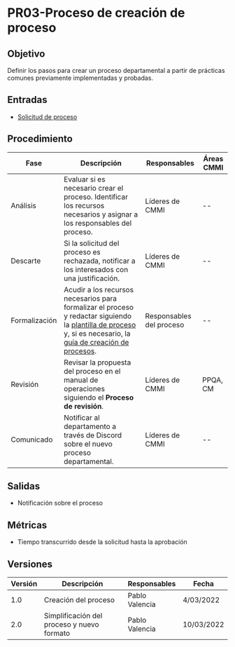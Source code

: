 # PR03-Proceso de creación de proceso

## Objetivo

Definir los pasos para crear un proceso departamental a partir de prácticas
comunes previamente implementadas y probadas.

## Entradas

- [Solicitud de proceso](https://forms.gle/DWKFqRoEY9vjzEb96)

## Procedimiento

| Fase          | Descripción                                                                                                                                                                                                                | Responsables             | Áreas CMMI |
|---------------|----------------------------------------------------------------------------------------------------------------------------------------------------------------------------------------------------------------------------|--------------------------|------------|
| Análisis      | Evaluar si es necesario crear el proceso. Identificar los recursos necesarios y asignar a los responsables del proceso.                                                                                                    | Líderes de CMMI          | --         |
| Descarte      | Si la solicitud del proceso es rechazada, notificar a los interesados con una justificación.                                                                                                                               | Líderes de CMMI          | --         |
| Formalización | Acudir a los recursos necesarios para formalizar el proceso y redactar siguiendo la [plantilla de proceso](../Plantillas/Proceso.md) y, si es necesario, la [guía de creación de procesos](../Guias/CreacionDeProceso.md). | Responsables del proceso | --         |
| Revisión      | Revisar la propuesta del proceso en el manual de operaciones siguiendo el **Proceso de revisión**.                                                                                                                         | Líderes de CMMI          | PPQA, CM   |
| Comunicado    | Notificar al departamento a través de Discord sobre el nuevo proceso departamental.                                                                                                                                        | Líderes de CMMI          | --         |

## Salidas

- Notificación sobre el proceso

## Métricas

- Tiempo transcurrido desde la solicitud hasta la aprobación

## Versiones

| Versión | Descripción                                | Responsables   | Fecha      |
| ------- | ------------------------------------------ | -------------- | ---------- |
| 1.0     | Creación del proceso                       | Pablo Valencia | 4/03/2022  |
| 2.0     | Simplificación del proceso y nuevo formato | Pablo Valencia | 10/03/2022 |